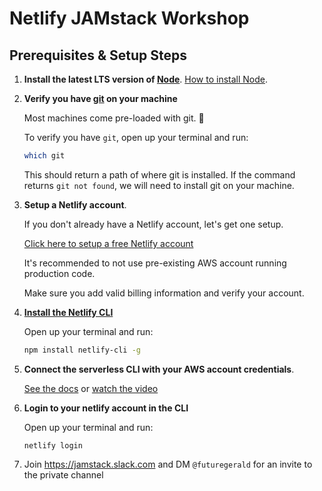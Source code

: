 # Netlify JAMstack Workshop

## Prerequisites & Setup Steps

1. **Install the latest LTS version of [Node](https://nodejs.org/)**. [How to install Node](https://docs.npmjs.com/getting-started/installing-node).
2. **Verify you have [git](https://git-scm.com/downloads) on your machine**

   Most machines come pre-loaded with git. 🎉

   To verify you have `git`, open up your terminal and run:

   ```bash
   which git
   ```

   This should return a path of where git is installed. If the command returns `git not found`, we will need to install git on your machine.

3. **Setup a Netlify account**.

   If you don't already have a Netlify account, let's get one setup.

   [Click here to setup a free Netlify account](https://app.netlify.com/)

   It's recommended to not use pre-existing AWS account running production code.

   Make sure you add valid billing information and verify your account.

4. **[Install the Netlify CLI](https://github.com/netlify/cli)**

   Open up your terminal and run:

   ```bash
   npm install netlify-cli -g
   ```

5. **Connect the serverless CLI with your AWS account credentials**.

   [See the docs](https://serverless.com/framework/docs/providers/aws/guide/credentials/) or [watch the video](https://www.youtube.com/watch?v=KngM5bfpttA)

6. **Login to your netlify account in the CLI**

   Open up your terminal and run:

   ```
   netlify login
   ```
7. Join https://jamstack.slack.com and DM `@futuregerald` for an invite to the private channel